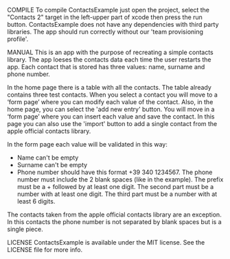 COMPILE
To compile ContactsExample just open the project, select the "Contacts 2" target in the left-upper part of xcode then press the run button. 
ContactsExample does not have any dependencies with third party libraries.
The app should run correctly without our 'team provisioning profile'.


MANUAL 
This is an app with the purpose of recreating a simple contacts library. 
The app loeses the contacts data each time the user restarts the app. 
Each contact that is stored has three values: name, surname and phone number.

In the home page there is a table with all the contacts. The table already contains three test contacts.
When you select a contact you will move to a ‘form page’ where you can modify each value of the contact. 
Also, in the home page, you can select the 'add new entry' button. You will move in a ‘form page’ where you can insert each value and save the contact. In this page you can also use the 'import' button to add a single contact from the apple official contacts library.

In the form page each value will be validated in this way:
- Name can't be empty
- Surname can't be empty
- Phone number should have this format +39 340 1234567. The phone number must include the 2 blank spaces (like in the example). The prefix must be a + followed by at least one digit. The second part must be a number with at least one digit. The third part must be a number with at least 6 digits.

The contacts taken from the apple official contacts library are an exception. In this contacts the phone number is not separated by blank spaces but is a single piece.


LICENSE
ContactsExample is available under the MIT license. See the LICENSE file for more info.